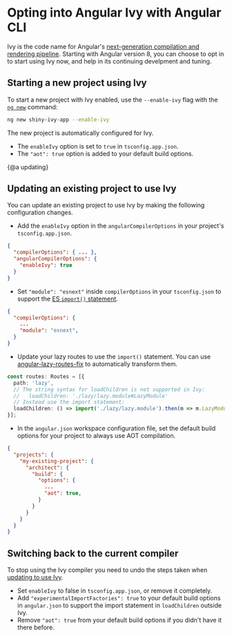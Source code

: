 # Opting into Angular Ivy with Angular CLI

Ivy is the code name for Angular's [next-generation compilation and rendering pipeline](https://blog.angular.io/a-plan-for-version-8-0-and-ivy-b3318dfc19f7). Starting with Angular version 8, you can choose to opt in to start using Ivy now, and help in its continuing develpment and tuning.


## Starting a new project using Ivy

To start a new project with Ivy enabled, use the `--enable-ivy` flag with the [`ng new`](cli/new) command:

```sh
ng new shiny-ivy-app --enable-ivy
```

The new project is automatically configured for Ivy.
- The `enableIvy` option is set to `true` in `tsconfig.app.json`.
- The `"aot": true` option is added to your default build options.

{@a updating}
## Updating an existing project to use Ivy

You can update an existing project to use Ivy by making the following configuration changes.

- Add the `enableIvy` option in the `angularCompilerOptions` in your project's `tsconfig.app.json`.
```json
{
  "compilerOptions": { ... },
  "angularCompilerOptions": {
    "enableIvy": true
  }
}
```
- Set `"module": "esnext"` inside `compilerOptions` in your `tsconfig.json` to support the [ES `import()` statement](https://developer.mozilla.org/en-US/docs/Web/JavaScript/Reference/Statements/import).
```json
{
  "compilerOptions": {
    ...
    "module": "esnext",
  }
}
```
- Update your lazy routes to use the `import()` statement. You can use [angular-lazy-routes-fix](https://github.com/phenomnomnominal/angular-lazy-routes-fix) to automatically transform them.
```typescript
const routes: Routes = [{
  path: 'lazy',
  // The string syntax for loadChildren is not supported in Ivy:
  //   loadChildren: './lazy/lazy.module#LazyModule'
  // Instead use the import statement:
  loadChildren: () => import('./lazy/lazy.module').then(m => m.LazyModule)
}];
```
- In the `angular.json` workspace configuration file, set the default build options for your project to always use AOT compilation.
```json
{
  "projects": {
    "my-existing-project": {
      "architect": {
        "build": {
          "options": {
            ...
            "aot": true,
          }
        }
      }
    }
  }
}
```

## Switching back to the current compiler

To stop using the Ivy compiler you need to undo the steps taken when [updating to use Ivy](#updating).
- Set `enableIvy` to false in `tsconfig.app.json`, or remove it completely.
- Add `"experimentalImportFactories": true` to your default build options in `angular.json` to support the import statement in `loadChildren` outside Ivy.
- Remove `"aot": true` from your default build options if you didn't have it there before.
